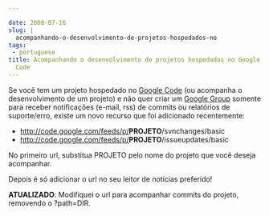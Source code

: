 ```yaml
---

date: 2008-07-16
slug: |
  acompanhando-o-desenvolvimento-de-projetos-hospedados-no
tags:
 - portuguese
title: Acompanhando o desenvolvimento de projetos hospedados no Google
  Code
---
```


Se você tem um projeto hospedado no [Google
Code](http://code.google.com) (ou acompanha o desenvolvimento de um
projeto) e não quer criar um [Google Group](http://groups.google.com)
somente para receber notificações (e-mail, rss) de commits ou relatórios
de suporte/erro, existe um novo recurso que foi adicionado recentemente:

-   <http://code.google.com/feeds/p/>**PROJETO**/svnchanges/basic
-   <http://code.google.com/feeds/p/>**PROJETO**/issueupdates/basic

No primeiro url, substitua PROJETO pelo nome do projeto que você deseja
acompanhar.

Depois é só adicionar o url no seu leitor de notícias preferido!

**ATUALIZADO**: Modifiquei o url para acompanhar commits do projeto,
removendo o ?path=DIR.

